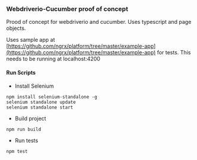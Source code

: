 ### Webdriverio-Cucumber proof of concept

Prood of concept for webdriverio and cucumber. Uses typescript and page
objects.  

Uses sample app at
[https://github.com/ngrx/platform/tree/master/example-app](https://github.com/ngrx/platform/tree/master/example-app) for tests. This
needs to be running at localhost:4200 

#### Run Scripts

* Install Selenium
```
npm install selenium-standalone -g
selenium standalone update
selenium standalone start
```

* Build project
```
npm run build
```

* Run tests
```
npm test
```
